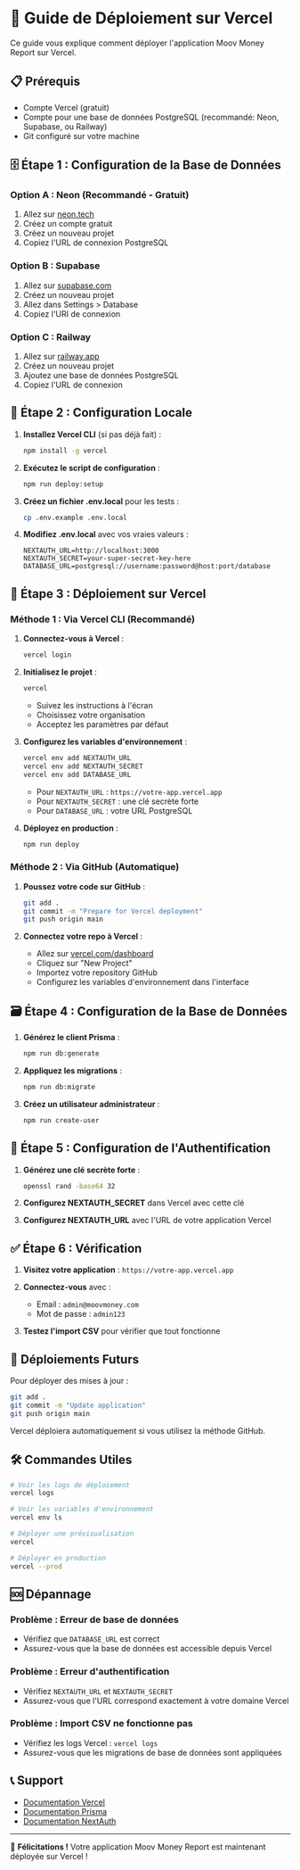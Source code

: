 # 🚀 Guide de Déploiement sur Vercel

Ce guide vous explique comment déployer l'application Moov Money Report sur Vercel.

## 📋 Prérequis

- Compte Vercel (gratuit)
- Compte pour une base de données PostgreSQL (recommandé: Neon, Supabase, ou Railway)
- Git configuré sur votre machine

## 🗄️ Étape 1 : Configuration de la Base de Données

### Option A : Neon (Recommandé - Gratuit)
1. Allez sur [neon.tech](https://neon.tech)
2. Créez un compte gratuit
3. Créez un nouveau projet
4. Copiez l'URL de connexion PostgreSQL

### Option B : Supabase
1. Allez sur [supabase.com](https://supabase.com)
2. Créez un nouveau projet
3. Allez dans Settings > Database
4. Copiez l'URI de connexion

### Option C : Railway
1. Allez sur [railway.app](https://railway.app)
2. Créez un nouveau projet
3. Ajoutez une base de données PostgreSQL
4. Copiez l'URL de connexion

## 🔧 Étape 2 : Configuration Locale

1. **Installez Vercel CLI** (si pas déjà fait) :
   ```bash
   npm install -g vercel
   ```

2. **Exécutez le script de configuration** :
   ```bash
   npm run deploy:setup
   ```

3. **Créez un fichier .env.local** pour les tests :
   ```bash
   cp .env.example .env.local
   ```

4. **Modifiez .env.local** avec vos vraies valeurs :
   ```env
   NEXTAUTH_URL=http://localhost:3000
   NEXTAUTH_SECRET=your-super-secret-key-here
   DATABASE_URL=postgresql://username:password@host:port/database
   ```

## 🚀 Étape 3 : Déploiement sur Vercel

### Méthode 1 : Via Vercel CLI (Recommandé)

1. **Connectez-vous à Vercel** :
   ```bash
   vercel login
   ```

2. **Initialisez le projet** :
   ```bash
   vercel
   ```
   - Suivez les instructions à l'écran
   - Choisissez votre organisation
   - Acceptez les paramètres par défaut

3. **Configurez les variables d'environnement** :
   ```bash
   vercel env add NEXTAUTH_URL
   vercel env add NEXTAUTH_SECRET
   vercel env add DATABASE_URL
   ```
   - Pour `NEXTAUTH_URL` : `https://votre-app.vercel.app`
   - Pour `NEXTAUTH_SECRET` : une clé secrète forte
   - Pour `DATABASE_URL` : votre URL PostgreSQL

4. **Déployez en production** :
   ```bash
   npm run deploy
   ```

### Méthode 2 : Via GitHub (Automatique)

1. **Poussez votre code sur GitHub** :
   ```bash
   git add .
   git commit -m "Prepare for Vercel deployment"
   git push origin main
   ```

2. **Connectez votre repo à Vercel** :
   - Allez sur [vercel.com/dashboard](https://vercel.com/dashboard)
   - Cliquez sur "New Project"
   - Importez votre repository GitHub
   - Configurez les variables d'environnement dans l'interface

## 🗃️ Étape 4 : Configuration de la Base de Données

1. **Générez le client Prisma** :
   ```bash
   npm run db:generate
   ```

2. **Appliquez les migrations** :
   ```bash
   npm run db:migrate
   ```

3. **Créez un utilisateur administrateur** :
   ```bash
   npm run create-user
   ```

## 🔐 Étape 5 : Configuration de l'Authentification

1. **Générez une clé secrète forte** :
   ```bash
   openssl rand -base64 32
   ```

2. **Configurez NEXTAUTH_SECRET** dans Vercel avec cette clé

3. **Configurez NEXTAUTH_URL** avec l'URL de votre application Vercel

## ✅ Étape 6 : Vérification

1. **Visitez votre application** : `https://votre-app.vercel.app`

2. **Connectez-vous** avec :
   - Email : `admin@moovmoney.com`
   - Mot de passe : `admin123`

3. **Testez l'import CSV** pour vérifier que tout fonctionne

## 🔄 Déploiements Futurs

Pour déployer des mises à jour :

```bash
git add .
git commit -m "Update application"
git push origin main
```

Vercel déploiera automatiquement si vous utilisez la méthode GitHub.

## 🛠️ Commandes Utiles

```bash
# Voir les logs de déploiement
vercel logs

# Voir les variables d'environnement
vercel env ls

# Déployer une prévisualisation
vercel

# Déployer en production
vercel --prod
```

## 🆘 Dépannage

### Problème : Erreur de base de données
- Vérifiez que `DATABASE_URL` est correct
- Assurez-vous que la base de données est accessible depuis Vercel

### Problème : Erreur d'authentification
- Vérifiez `NEXTAUTH_URL` et `NEXTAUTH_SECRET`
- Assurez-vous que l'URL correspond exactement à votre domaine Vercel

### Problème : Import CSV ne fonctionne pas
- Vérifiez les logs Vercel : `vercel logs`
- Assurez-vous que les migrations de base de données sont appliquées

## 📞 Support

- [Documentation Vercel](https://vercel.com/docs)
- [Documentation Prisma](https://www.prisma.io/docs)
- [Documentation NextAuth](https://next-auth.js.org)

---

🎉 **Félicitations !** Votre application Moov Money Report est maintenant déployée sur Vercel !
